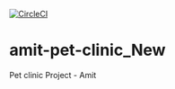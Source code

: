 [![CircleCI](https://circleci.com/gh/amitmodi06/amit-pet-clinic_New/tree/circleci-project-setup.svg?style=svg)](https://circleci.com/gh/amitmodi06/amit-pet-clinic_New/tree/circleci-project-setup)

# amit-pet-clinic_New
Pet clinic Project - Amit

